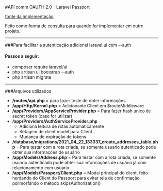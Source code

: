 #API comm OAUTH 2.0 - Laravel Passport

[fonte da implementação](https://laravel.com/docs/8.x/passport)

Feito como forma de consulta para quando for implementar em outro projeto.
<hr>

###Para facilitar a autenticação adicionei laravel ui com --auth

#### Passos a seguir:
* composer require laravel/ui
* php artisan ui bootstrap --auth
* php artisan migrate

<hr>

###Arquivos utilizados
* <strong>/routes/api.php</strong> = para fazer teste de obter informações 
* <strong>/app/Http/Kernel.php</strong> = Adicionante Client em $routeMiddleware 
* <strong>/app/Providers/AppServiceProvider.php</strong> = Para fazer hash unico de secret token (caso for utilizar) 
* <strong>/app/Providers/AuthServiceProvider.php</strong>
    * Adiciona leitura de rotas automaticamente
    * Setagem de client model para Client
    * Mudança de expiração de tokens
* <strong>/database/migrations/2021_04_22_133337_create_addresses_table.php</strong> = Para testar com a rota criada, se somente usuario autenticado pode obter sua informações de usuário
* <strong>/app/Models/Address.php</strong> = Para testar com a rota criada, se somente usuario autenticado pode obter sua informações de usuário já com relacionamento com usuário
* <strong>/app/Models/Passport/Client.php</strong> = Modal principal do client, feito herdando do Client do Passport para evitar tela de confirmação polimorfando o método skipsAuthorization()

